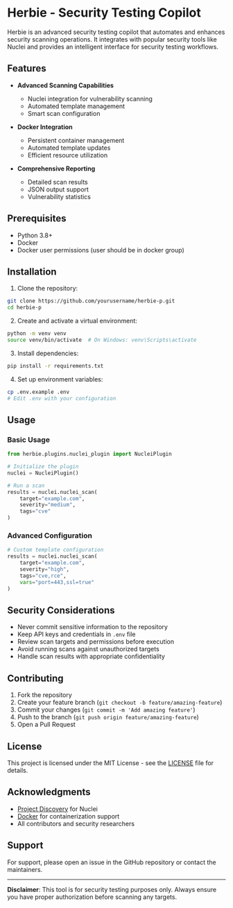 # Herbie - Security Testing Copilot

Herbie is an advanced security testing copilot that automates and enhances security scanning operations. It integrates with popular security tools like Nuclei and provides an intelligent interface for security testing workflows.

## Features

- **Advanced Scanning Capabilities**
  - Nuclei integration for vulnerability scanning
  - Automated template management
  - Smart scan configuration

- **Docker Integration**
  - Persistent container management
  - Automated template updates
  - Efficient resource utilization

- **Comprehensive Reporting**
  - Detailed scan results
  - JSON output support
  - Vulnerability statistics

## Prerequisites

- Python 3.8+
- Docker
- Docker user permissions (user should be in docker group)

## Installation

1. Clone the repository:
```bash
git clone https://github.com/yourusername/herbie-p.git
cd herbie-p
```

2. Create and activate a virtual environment:
```bash
python -m venv venv
source venv/bin/activate  # On Windows: venv\Scripts\activate
```

3. Install dependencies:
```bash
pip install -r requirements.txt
```

4. Set up environment variables:
```bash
cp .env.example .env
# Edit .env with your configuration
```

## Usage

### Basic Usage

```python
from herbie.plugins.nuclei_plugin import NucleiPlugin

# Initialize the plugin
nuclei = NucleiPlugin()

# Run a scan
results = nuclei.nuclei_scan(
    target="example.com",
    severity="medium",
    tags="cve"
)
```

### Advanced Configuration

```python
# Custom template configuration
results = nuclei.nuclei_scan(
    target="example.com",
    severity="high",
    tags="cve,rce",
    vars="port=443,ssl=true"
)
```

## Security Considerations

- Never commit sensitive information to the repository
- Keep API keys and credentials in `.env` file
- Review scan targets and permissions before execution
- Avoid running scans against unauthorized targets
- Handle scan results with appropriate confidentiality

## Contributing

1. Fork the repository
2. Create your feature branch (`git checkout -b feature/amazing-feature`)
3. Commit your changes (`git commit -m 'Add amazing feature'`)
4. Push to the branch (`git push origin feature/amazing-feature`)
5. Open a Pull Request

## License

This project is licensed under the MIT License - see the [LICENSE](LICENSE) file for details.

## Acknowledgments

- [Project Discovery](https://projectdiscovery.io/) for Nuclei
- [Docker](https://www.docker.com/) for containerization support
- All contributors and security researchers

## Support

For support, please open an issue in the GitHub repository or contact the maintainers.

---

**Disclaimer**: This tool is for security testing purposes only. Always ensure you have proper authorization before scanning any targets.